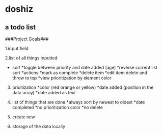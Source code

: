 doshiz
======

a todo list
--------

###Project Goals###

1.input field

2.list of all things inputted
*	sort
		*toggle between priority and date added (age)
		*reverse current list sort
	*actions
		*mark as complete
		*delete item
		*edit item delete and throw to top
		*view prioritization by element color

3. prioitization
	*color (red orange or yellow)
 	*date added (position in the data array)
 	*date added as text

4. list of things that are done
	*always sort by newest to oldest
	*date completed
	*no prioritization color
	*no delete

5. create new

6. storage of the data locally
